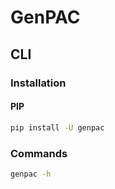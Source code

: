 # GenPAC

## CLI

### Installation

#### PIP

```sh
pip install -U genpac
```

### Commands

```sh
genpac -h
```

<!-- ### Running

```sh
mkdir .sspac && cd .sspac
touch my-rules.txt

genpac \
  --pac-proxy 'SOCKS5 127.0.0.1:1080' \
  --gfwlist-proxy='SOCKS5 127.0.0.1:1080' \
  --output='~/.sspac/proxy.pac' \
  --gfwlist-url='https://raw.githubusercontent.com/gfwlist/gfwlist/master/gfwlist.txt' \
  --user-rule-from='~/.sspac/my-rules.txt'
``` -->
